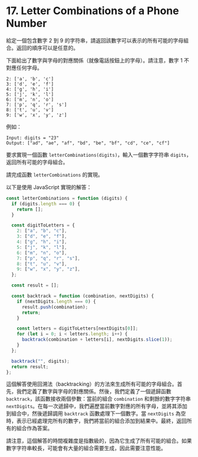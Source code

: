 # 17. Letter Combinations of a Phone Number

給定一個包含數字 2 到 9 的字符串，請返回該數字可以表示的所有可能的字母組合。返回的順序可以是任意的。

下面給出了數字與字母的對應關係（就像電話按鈕上的字母）。請注意，數字 1 不對應任何字母。

```
2: ['a', 'b', 'c']
3: ['d', 'e', 'f']
4: ['g', 'h', 'i']
5: ['j', 'k', 'l']
6: ['m', 'n', 'o']
7: ['p', 'q', 'r', 's']
8: ['t', 'u', 'v']
9: ['w', 'x', 'y', 'z']
```

例如：

```
Input: digits = "23"
Output: ["ad", "ae", "af", "bd", "be", "bf", "cd", "ce", "cf"]
```

要求實現一個函數 `letterCombinations(digits)`，輸入一個數字字符串 `digits`，返回所有可能的字母組合。

請完成函數 `letterCombinations` 的實現。

以下是使用 JavaScript 實現的解答：

```javascript
const letterCombinations = function (digits) {
  if (digits.length === 0) {
    return [];
  }

  const digitToLetters = {
    2: ["a", "b", "c"],
    3: ["d", "e", "f"],
    4: ["g", "h", "i"],
    5: ["j", "k", "l"],
    6: ["m", "n", "o"],
    7: ["p", "q", "r", "s"],
    8: ["t", "u", "v"],
    9: ["w", "x", "y", "z"],
  };

  const result = [];

  const backtrack = function (combination, nextDigits) {
    if (nextDigits.length === 0) {
      result.push(combination);
      return;
    }

    const letters = digitToLetters[nextDigits[0]];
    for (let i = 0; i < letters.length; i++) {
      backtrack(combination + letters[i], nextDigits.slice(1));
    }
  };

  backtrack("", digits);
  return result;
};
```

這個解答使用回溯法（backtracking）的方法來生成所有可能的字母組合。首先，我們定義了數字與字母的對應關係。然後，我們定義了一個遞歸函數 `backtrack`，該函數接收兩個參數：當前的組合 `combination` 和剩餘的數字字符串 `nextDigits`。在每一次遞歸中，我們遍歷當前數字對應的所有字母，並將其添加到組合中，然後遞歸調用 `backtrack` 函數處理下一個數字。當 `nextDigits` 為空時，表示已經處理完所有的數字，我們將當前的組合添加到結果中。最終，返回所有的組合作為答案。

請注意，這個解答的時間複雜度是指數級的，因為它生成了所有可能的組合。如果數字字符串較長，可能會有大量的組合需要生成，因此需要注意性能。
